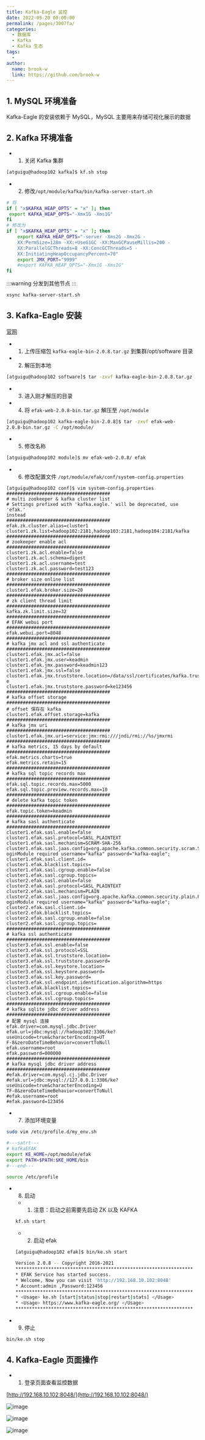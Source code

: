 ```yaml
---
title: Kafka-Eagle 监控
date: 2022-05-20 00:00:00
permalink: /pages/3007fa/
categories:
  - 数据库
  - Kafka
  - Kafka 生态
tags:
  - 
author: 
  name: brook-w
  link: https://github.com/brook-w
---
```



## 1. MySQL 环境准备

Kafka-Eagle 的安装依赖于 MySQL，MySQL 主要用来存储可视化展示的数据

## 2. Kafka 环境准备


- 1. 关闭 Kafka 集群

```sh
[atguigu@hadoop102 kafka]$ kf.sh stop
```

- 2. 修改`/opt/module/kafka/bin/kafka-server-start.sh `

```sh
# 将
if [ "x$KAFKA_HEAP_OPTS" = "x" ]; then
 export KAFKA_HEAP_OPTS="-Xmx1G -Xms1G"
fi
# 修改为
if [ "x$KAFKA_HEAP_OPTS" = "x" ]; then
    export KAFKA_HEAP_OPTS="-server -Xms2G -Xmx2G -
    XX:PermSize=128m -XX:+UseG1GC -XX:MaxGCPauseMillis=200 -
    XX:ParallelGCThreads=8 -XX:ConcGCThreads=5 -
    XX:InitiatingHeapOccupancyPercent=70"
    export JMX_PORT="9999"
    #export KAFKA_HEAP_OPTS="-Xmx1G -Xms1G"
fi
```

:::warning
分发到其他节点
:::

```sh
xsync kafka-server-start.sh
```

## 3. Kafka-Eagle 安装

[官网](https://www.kafka-eagle.org/)

- 1. 上传压缩包 `kafka-eagle-bin-2.0.8.tar.gz` 到集群/opt/software 目录
- 2. 解压到本地

```sh
[atguigu@hadoop102 software]$ tar -zxvf kafka-eagle-bin-2.0.8.tar.gz
```

- 3. 进入刚才解压的目录
- 4. 将 `efak-web-2.0.8-bin.tar.gz` 解压至 `/opt/module`

```sh
[atguigu@hadoop102 kafka-eagle-bin-2.0.8]$ tar -zxvf efak-web-
2.0.8-bin.tar.gz -C /opt/module/
```
- 5. 修改名称

```sh
[atguigu@hadoop102 module]$ mv efak-web-2.0.8/ efak
```

- 6. 修改配置文件 `/opt/module/efak/conf/system-config.properties`

```properties
[atguigu@hadoop102 conf]$ vim system-config.properties
######################################
# multi zookeeper & kafka cluster list
# Settings prefixed with 'kafka.eagle.' will be deprecated, use 'efak.' 
instead
######################################
efak.zk.cluster.alias=cluster1
cluster1.zk.list=hadoop102:2181,hadoop103:2181,hadoop104:2181/kafka
######################################
# zookeeper enable acl
######################################
cluster1.zk.acl.enable=false
cluster1.zk.acl.schema=digest
cluster1.zk.acl.username=test
cluster1.zk.acl.password=test123
######################################
# broker size online list
######################################
cluster1.efak.broker.size=20
######################################
# zk client thread limit
######################################
kafka.zk.limit.size=32
######################################
# EFAK webui port
######################################
efak.webui.port=8048
######################################
# kafka jmx acl and ssl authenticate
######################################
cluster1.efak.jmx.acl=false
cluster1.efak.jmx.user=keadmin
cluster1.efak.jmx.password=keadmin123
cluster1.efak.jmx.ssl=false
cluster1.efak.jmx.truststore.location=/data/ssl/certificates/kafka.truststor
e
cluster1.efak.jmx.truststore.password=ke123456
######################################
# kafka offset storage
######################################
# offset 保存在 kafka
cluster1.efak.offset.storage=kafka
######################################
# kafka jmx uri
######################################
cluster1.efak.jmx.uri=service:jmx:rmi:///jndi/rmi://%s/jmxrmi
######################################
# kafka metrics, 15 days by default
######################################
efak.metrics.charts=true
efak.metrics.retain=15
######################################
# kafka sql topic records max
######################################
efak.sql.topic.records.max=5000
efak.sql.topic.preview.records.max=10
######################################
# delete kafka topic token
######################################
efak.topic.token=keadmin
######################################
# kafka sasl authenticate
######################################
cluster1.efak.sasl.enable=false
cluster1.efak.sasl.protocol=SASL_PLAINTEXT
cluster1.efak.sasl.mechanism=SCRAM-SHA-256
cluster1.efak.sasl.jaas.config=org.apache.kafka.common.security.scram.ScramL
oginModule required username="kafka" password="kafka-eagle";
cluster1.efak.sasl.client.id=
cluster1.efak.blacklist.topics=
cluster1.efak.sasl.cgroup.enable=false
cluster1.efak.sasl.cgroup.topics=
cluster2.efak.sasl.enable=false
cluster2.efak.sasl.protocol=SASL_PLAINTEXT
cluster2.efak.sasl.mechanism=PLAIN
cluster2.efak.sasl.jaas.config=org.apache.kafka.common.security.plain.PlainL
oginModule required username="kafka" password="kafka-eagle";
cluster2.efak.sasl.client.id=
cluster2.efak.blacklist.topics=
cluster2.efak.sasl.cgroup.enable=false
cluster2.efak.sasl.cgroup.topics=
######################################
# kafka ssl authenticate
######################################
cluster3.efak.ssl.enable=false
cluster3.efak.ssl.protocol=SSL
cluster3.efak.ssl.truststore.location=
cluster3.efak.ssl.truststore.password=
cluster3.efak.ssl.keystore.location=
cluster3.efak.ssl.keystore.password=
cluster3.efak.ssl.key.password=
cluster3.efak.ssl.endpoint.identification.algorithm=https
cluster3.efak.blacklist.topics=
cluster3.efak.ssl.cgroup.enable=false
cluster3.efak.ssl.cgroup.topics=
######################################
# kafka sqlite jdbc driver address
######################################
# 配置 mysql 连接
efak.driver=com.mysql.jdbc.Driver
efak.url=jdbc:mysql://hadoop102:3306/ke?useUnicode=true&characterEncoding=UT
F-8&zeroDateTimeBehavior=convertToNull
efak.username=root
efak.password=000000
######################################
# kafka mysql jdbc driver address
######################################
#efak.driver=com.mysql.cj.jdbc.Driver
#efak.url=jdbc:mysql://127.0.0.1:3306/ke?useUnicode=true&characterEncoding=U
TF-8&zeroDateTimeBehavior=convertToNull
#efak.username=root
#efak.password=123456
```

- 7. 添加环境变量
```sh
sudo vim /etc/profile.d/my_env.sh

#---satrt---
# kafkaEFAK
export KE_HOME=/opt/module/efak
export PATH=$PATH:$KE_HOME/bin
#---end---

source /etc/profile
```

- 8. 启动
  - 1. 注意：启动之前需要先启动 ZK 以及 KAFKA

  ```sh
  kf.sh start
  ```

  - 2. 启动 efak
  ```sh
  [atguigu@hadoop102 efak]$ bin/ke.sh start

  Version 2.0.8 -- Copyright 2016-2021
  *****************************************************************
  * EFAK Service has started success.
  * Welcome, Now you can visit 'http://192.168.10.102:8048'
  * Account:admin ,Password:123456
  *****************************************************************
  * <Usage> ke.sh [start|status|stop|restart|stats] </Usage>
  * <Usage> https://www.kafka-eagle.org/ </Usage>
  *****************************************************************
  ```

- 9. 停止 

```sh
bin/ke.sh stop
```

## 4. Kafka-Eagle 页面操作

- 1. 登录页面查看监控数据

[http://192.168.10.102:8048/](http://192.168.10.102:8048/)

![image](https://cdn.staticaly.com/gh/brook-w/image-hosting@master/kafka/image.41ulxroyp200.jpg)

![image](https://cdn.staticaly.com/gh/brook-w/image-hosting@master/kafka/image.12zwzbbn6ruo.jpg)

![image](https://cdn.staticaly.com/gh/brook-w/image-hosting@master/kafka/image.24fow38abnts.jpg)